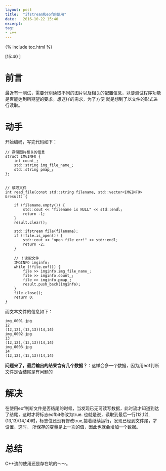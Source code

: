 ```yaml
---
layout: post
title:  "ifstream和eof的使用"
date:   2016-10-22 15:40 
excerpt:
tag:
- c++ 
---
```


{% include toc.html %}

[15:40 ]

# 前言
最近有一测试，需要分别读取不同的图片以及相关的配置信息，以便测试程序功能是否能达到所期望的要求。想这样的需求，为了方便
就是想到了以文件的形式进行读取。

# 动手
开始编码，写完代码如下：

```
// 存储图片相关的信息
struct IMGINFO {
    int count_;
    std::string img_file_name_;
    std::string pmap_;
};


// 读取文件
int read_file(const std::string filename, std::vector<IMGINFO> &result) {

    if (filename.empty()) {
        std::cout << "filename is NULL" << std::endl;
        return -1;
    }
    result.clear();

    std::ifstream file(filename);
    if (!file.is_open()) {
        std::cout << "open file err!" << std::endl;
        return -2;
    }

    // ！读取文件
    IMGINFO imginfo;
    while (!file.eof()) {
        file >> imginfo.img_file_name_;
        file >> imginfo.count_;
        file >> imginfo.pmap_;
        result.push_back(imginfo);
    }
    file.close();
    return 0;
}

```
而文本文件的信息如下：

```
img_0001.jpg
12
(12,12),(13,13)(14,14)
img_0002.jpg
13
(12,12),(13,13)(14,14)
img_0003.jpg
14
(12,12),(13,13)(14,14)
```
**问题来了，最后输出的结果含有几个数据？**：这样会多一个数据，因为用eof判断文件是否结尾是有问题的

# 解决

在使用eof判断文件是否结尾的时候，当发现已无可读写数据，此时流才知道到达了结尾，这时才将标志eofbit修改为true.
也就是说，读取到最后一行(12,12),(13,13)(14,14)时，标志位还没有修改true,接着继续运行，发现已经到文件尾，才设置，这时，
所保存的变量是上一次的值，因此也就会增加一个数据。


# 总结
C++流的使用还是存在坑的～～。